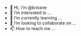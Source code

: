 - 👋 Hi, I’m @krissne
- 👀 I’m interested in ...
- 🌱 I’m currently learning ...
- 💞️ I’m looking to collaborate on ...
- 📫 How to reach me ...

<!---
krissne/krissne is a ✨ special ✨ repository because its `README.md` (this file) appears on your GitHub profile.
You can click the Preview link to take a look at your changes.
--->
